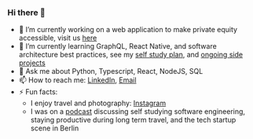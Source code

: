 ### Hi there 👋

- 🔭 I’m currently working on a web application to make private equity accessible, visit us [here](https://www.moonfare.com/)
- 🌱 I’m currently learning GraphQL, React Native, and software architecture best practices, see my [self study plan](https://github.com/users/mtanzim/projects/4), and [ongoing side projects](https://github.com/users/mtanzim/projects/5)
- 💬 Ask me about Python, Typescript, React, NodeJS, SQL
- 📫 How to reach me: [LinkedIn](https://www.linkedin.com/in/tanzim-mokammel), [Email](mtanzim@gmail.com)
- ⚡ Fun facts:
  - I enjoy travel and photography: [Instagram](https://www.instagram.com/tanzim_m/?hl=en)
  - I was on a [podcast](https://open.spotify.com/episode/5u3gXFNGomUkKimQHE9sgG?si=Op9ZjqG-RcuyWr9Uek2TvA) discussing self studying software engineering, staying productive during long term travel, and the tech startup scene in Berlin
  

